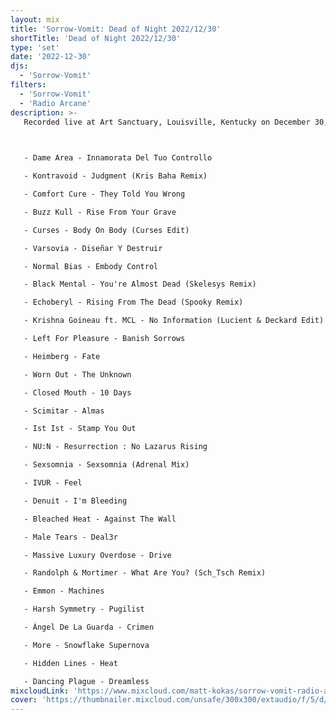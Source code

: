 ```yaml
---
layout: mix
title: 'Sorrow-Vomit: Dead of Night 2022/12/30'
shortTitle: 'Dead of Night 2022/12/30'
type: 'set'
date: '2022-12-30'
djs:
  - 'Sorrow-Vomit'
filters:
  - 'Sorrow-Vomit'
  - 'Radio Arcane'
description: >-
   Recorded live at Art Sanctuary, Louisville, Kentucky on December 30, 2022 for Radio Arcane's monthly Dead of Night event. Three separate sets spliced together.

   

   - Dame Area - Innamorata Del Tuo Controllo

   - Kontravoid - Judgment (Kris Baha Remix)

   - Comfort Cure - They Told You Wrong

   - Buzz Kull - Rise From Your Grave

   - Curses - Body On Body (Curses Edit)

   - Varsovia - Diseñar Y Destruir

   - Normal Bias - Embody Control

   - Black Mental - You're Almost Dead (Skelesys Remix)

   - Echoberyl - Rising From The Dead (Spooky Remix)

   - Krishna Goineau ft. MCL - No Information (Lucient & Deckard Edit)

   - Left For Pleasure - Banish Sorrows

   - Heimberg - Fate

   - Worn Out - The Unknown

   - Closed Mouth - 10 Days

   - Scimitar - Almas

   - Ist Ist - Stamp You Out

   - NU:N - Resurrection : No Lazarus Rising

   - Sexsomnia - Sexsomnia (Adrenal Mix)

   - IVUR - Feel

   - Denuit - I'm Bleeding

   - Bleached Heat - Against The Wall

   - Male Tears - Deal3r

   - Massive Luxury Overdose - Drive

   - Randolph & Mortimer - What Are You? (Sch_Tsch Remix)

   - Emmon - Machines

   - Harsh Symmetry - Pugilist

   - Ángel De La Guarda - Crimen

   - More - Snowflake Supernova

   - Hidden Lines - Heat

   - Dancing Plague - Dreamless
mixcloudLink: 'https://www.mixcloud.com/matt-kokas/sorrow-vomit-radio-arcane-dead-of-night-20221230'
cover: 'https://thumbnailer.mixcloud.com/unsafe/300x300/extaudio/f/5/d/3/8c6c-e98b-479d-bba6-951dd1b26a7e'
---
```

